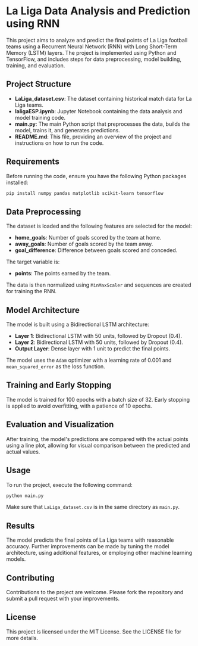 # La Liga Data Analysis and Prediction using RNN

This project aims to analyze and predict the final points of La Liga football teams using a Recurrent Neural Network (RNN) with Long Short-Term Memory (LSTM) layers. The project is implemented using Python and TensorFlow, and includes steps for data preprocessing, model building, training, and evaluation.

## Project Structure

- **LaLiga_dataset.csv**: The dataset containing historical match data for La Liga teams.
- **laligaESP.ipynb**: Jupyter Notebook containing the data analysis and model training code.
- **main.py**: The main Python script that preprocesses the data, builds the model, trains it, and generates predictions.
- **README.md**: This file, providing an overview of the project and instructions on how to run the code.

## Requirements

Before running the code, ensure you have the following Python packages installed:

```bash
pip install numpy pandas matplotlib scikit-learn tensorflow
```

## Data Preprocessing

The dataset is loaded and the following features are selected for the model:

- **home_goals**: Number of goals scored by the team at home.
- **away_goals**: Number of goals scored by the team away.
- **goal_difference**: Difference between goals scored and conceded.

The target variable is:

- **points**: The points earned by the team.

The data is then normalized using `MinMaxScaler` and sequences are created for training the RNN.

## Model Architecture

The model is built using a Bidirectional LSTM architecture:

- **Layer 1**: Bidirectional LSTM with 50 units, followed by Dropout (0.4).
- **Layer 2**: Bidirectional LSTM with 50 units, followed by Dropout (0.4).
- **Output Layer**: Dense layer with 1 unit to predict the final points.

The model uses the `Adam` optimizer with a learning rate of 0.001 and `mean_squared_error` as the loss function.

## Training and Early Stopping

The model is trained for 100 epochs with a batch size of 32. Early stopping is applied to avoid overfitting, with a patience of 10 epochs.

## Evaluation and Visualization

After training, the model's predictions are compared with the actual points using a line plot, allowing for visual comparison between the predicted and actual values.

## Usage

To run the project, execute the following command:

```bash
python main.py
```

Make sure that `LaLiga_dataset.csv` is in the same directory as `main.py`.

## Results

The model predicts the final points of La Liga teams with reasonable accuracy. Further improvements can be made by tuning the model architecture, using additional features, or employing other machine learning models.

## Contributing

Contributions to the project are welcome. Please fork the repository and submit a pull request with your improvements.

## License

This project is licensed under the MIT License. See the LICENSE file for more details.

